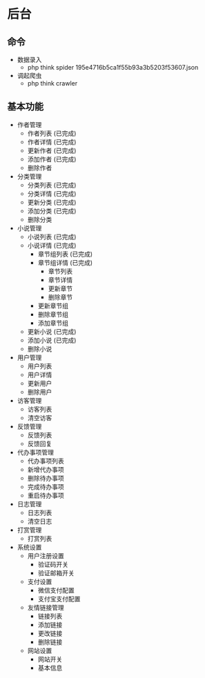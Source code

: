 # 后台

## 命令
- 数据录入
    - php think spider 195e4716b5ca1f55b93a3b5203f53607.json
- 调起爬虫
    - php think crawler

## 基本功能
- 作者管理
    - 作者列表                  (已完成)
    - 作者详情                  (已完成)
    - 更新作者                  (已完成)
    - 添加作者                  (已完成)
    - 删除作者
- 分类管理
    - 分类列表                  (已完成)
    - 分类详情                  (已完成)
    - 更新分类                  (已完成)
    - 添加分类                  (已完成)
    - 删除分类
- 小说管理
    - 小说列表                  (已完成)
    - 小说详情                  (已完成)
        - 章节组列表            (已完成)
        - 章节组详情            (已完成)
            - 章节列表
            - 章节详情
            - 更新章节
            - 删除章节
        - 更新章节组
        - 删除章节组
        - 添加章节组
    - 更新小说                  (已完成)
    - 添加小说                  (已完成)
    - 删除小说
- 用户管理
    - 用户列表
    - 用户详情
    - 更新用户
    - 删除用户
- 访客管理
    - 访客列表
    - 清空访客
- 反馈管理
    - 反馈列表
    - 反馈回复
- 代办事项管理
    - 代办事项列表
    - 新增代办事项
    - 删除待办事项
    - 完成待办事项
    - 重启待办事项
- 日志管理
    - 日志列表
    - 清空日志
- 打赏管理
    - 打赏列表
- 系统设置
    - 用户注册设置
        - 验证码开关
        - 验证邮箱开关
    - 支付设置
        - 微信支付配置
        - 支付宝支付配置
    - 友情链接管理
        - 链接列表
        - 添加链接
        - 更改链接
        - 删除链接
    - 网站设置
        - 网站开关
        - 基本信息